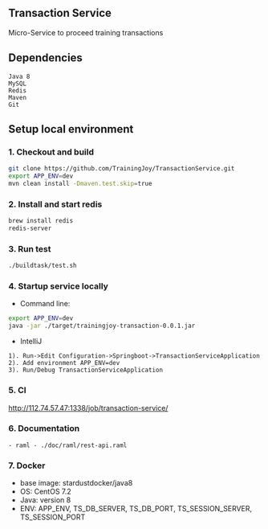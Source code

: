 ## Transaction Service
Micro-Service to proceed training transactions

## Dependencies
```
Java 8
MySQL
Redis
Maven
Git
```

## Setup local environment
### 1. Checkout and build
```sh
git clone https://github.com/TrainingJoy/TransactionService.git
export APP_ENV=dev
mvn clean install -Dmaven.test.skip=true
```
### 2. Install and start redis
```sh
brew install redis
redis-server
```
### 3. Run test
```sh
./buildtask/test.sh
```

### 4. Startup service locally
- Command line:
```sh
export APP_ENV=dev
java -jar ./target/trainingjoy-transaction-0.0.1.jar

```
- IntelliJ
```
1). Run->Edit Configuration->Springboot->TransactionServiceApplication
2). Add environment APP_ENV=dev
3). Run/Debug TransactionServiceApplication
```

### 5. CI
http://112.74.57.47:1338/job/transaction-service/

### 6. Documentation
```
- raml - ./doc/raml/rest-api.raml
```

### 7. Docker
- base image: stardustdocker/java8
- OS: CentOS 7.2
- Java: version 8
- ENV: APP_ENV, TS_DB_SERVER, TS_DB_PORT, TS_SESSION_SERVER, TS_SESSION_PORT


